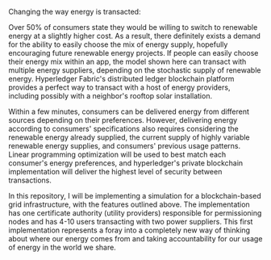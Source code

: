 Changing the way energy is transacted:

Over 50% of consumers state they would be willing to switch to renewable energy at a slightly higher cost. As a result, there definitely exists a demand for the ability to easily choose the mix of energy supply, hopefully encouraging future renewable energy projects. If people can easily choose their energy mix within an app, the model shown here can transact with multiple energy suppliers, depending on the stochastic supply of renewable energy. Hyperledger Fabric's distributed ledger blockchain platform provides a perfect way to transact with a host of energy providers, including possibly with a neighbor's rooftop solar installation. 

Within a few minutes, consumers can be delivered energy from different sources depending on their preferences. However, delivering energy according to consumers' specifications also requires considering the renewable energy already supplied, the current supply of highly variable renewable energy supplies, and consumers' previous usage patterns. Linear programming optimization will be used to best match each consumer's energy preferences, and hyperledger's private blockchain implementation will deliver the highest level of security between transactions. 

In this repository, I will be implementing a simulation for a blockchain-based grid infrastructure, with the features outlined above. The implementation has one certificate authority (utility providers) responsible for permissioning nodes and has 4-10 users transacting with two power suppliers. This first implementation represents a foray into a completely new way of thinking about where our energy comes from and taking accountability for our usage of energy in the world we share. 
